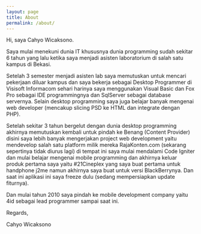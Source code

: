 ```yaml
---
layout: page
title: About
permalink: /about/
---
```


Hi, saya Cahyo Wicaksono.

Saya mulai menekuni dunia IT khususnya dunia programming sudah sekitar 6 tahun yang lalu ketika saya menjadi asisten laboratorium di salah satu kampus di Bekasi.

Setelah 3 semester menjadi asisten lab saya memutuskan untuk mencari pekerjaan diluar kampus dan saya bekerja sebagai Desktop Programmer di Visisoft Informacom sehari harinya saya menggunakan Visual Basic dan Fox Pro sebagai IDE programmingnya dan SqlServer sebagai database servernya. Selain desktop programming saya juga belajar banyak mengenai web developer (mencakup slicing PSD ke HTML dan integrate dengan PHP).

Setelah sekitar 3 tahun bergelut dengan dunia desktop programming akhirnya memutuskan kembali untuk pindah ke Benang (Content Provider) disini saya lebih banyak mengerjakan project web development yaitu mendevelop salah satu platform milik mereka RajaKonten.com (sekarang sepertinya tidak diurus lagi) di tempat ini saya mulai mendalami Code Igniter dan mulai belajar mengenai mobile programming dan akhirnya keluar produk pertama saya yaitu #21Cineplex yang saya buat pertama untuk handphone j2me namun akhirnya saya buat untuk versi BlackBerrynya. Dan saat ini aplikasi ini saya freeze dulu (sedang mempersiapkan update fiturnya).

Dan mulai tahun 2010 saya pindah ke mobile development company yaitu 4id sebagai lead programmer sampai saat ini.

Regards,

Cahyo Wicaksono
